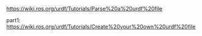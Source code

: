 https://wiki.ros.org/urdf/Tutorials/Parse%20a%20urdf%20file


part1: https://wiki.ros.org/urdf/Tutorials/Create%20your%20own%20urdf%20file